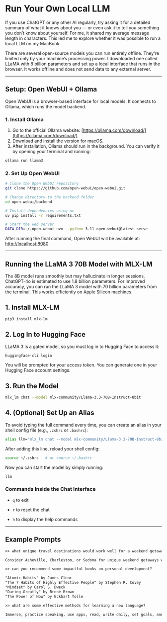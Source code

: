 # Run Your Own Local LLM

If you use ChatGPT or any other AI regularly, try asking it for a detailed summary of what it knows about you — or even ask it to tell you something you don’t know about yourself. For me, it shared my average message length in characters. This led me to explore whether it was possible to run a local LLM on my MacBook.

There are several open-source models you can run entirely offline. They're limited only by your machine’s processing power. I downloaded one called LLaMA with 8 billion parameters and set up a local interface that runs in the browser. It works offline and does not send data to any external server.

---

## Setup: Open WebUI + Ollama

Open WebUI is a browser-based interface for local models. It connects to Ollama, which runs the model backend.

### 1. Install Ollama

1. Go to the official Ollama website: [https://ollama.com/download/](https://ollama.com/download/)
2. Download and install the version for macOS.
3. After installation, Ollama should run in the background. You can verify it by opening your terminal and running:

```bash
ollama run llama3
```

### 2. Set Up Open WebUI

```bash
# Clone the Open WebUI repository
git clone https://github.com/open-webui/open-webui.git

# Change directory to the backend folder
cd open-webui/backend

# Install dependencies using uv
uv pip install -r requirements.txt

# Start the web server
DATA_DIR=~/.open-webui uvx --python 3.11 open-webui@latest serve
```

After running the final command, Open WebUI will be available at:
[http://localhost:8080](http://localhost:8080)

---

## Running the LLaMA 3 70B Model with MLX-LM

The 8B model runs smoothly but may hallucinate in longer sessions. ChatGPT-4o is estimated to use 1.8 billion parameters. For improved accuracy, you can run the LLaMA 3 model with 70 billion parameters from the terminal. This works efficiently on Apple Silicon machines.

## 1. Install MLX-LM

```bash
pip3 install mlx-lm
```

## 2. Log In to Hugging Face

LLaMA 3 is a gated model, so you must log in to Hugging Face to access it:

```bash
huggingface-cli login
```

You will be prompted for your access token. You can generate one in your Hugging Face account settings.

## 3. Run the Model

```bash
mlx_lm chat --model mlx-community/Llama-3.3-70B-Instruct-8bit
```

## 4. (Optional) Set Up an Alias 

To avoid typing the full command every time, you can create an alias in your shell config file (e.g., `.zshrc` or `.bashrc`):

```bash
alias llm='mlx_lm chat --model mlx-community/Llama-3.3-70B-Instruct-8bit'
```

After adding this line, reload your shell config:

```bash
source ~/.zshrc   # or source ~/.bashrc
```

Now you can start the model by simply running:
```bash
llm
```

### Commands Inside the Chat Interface

- `q` to exit

- `r` to reset the chat

- `h` to display the help commands

---

## Example Prompts

```txt
>> what unique travel destinations would work well for a weekend getaway?

Consider Asheville, Charleston, or Sedona for unique weekend getaways with charm.

>> can you recommend some impactful books on personal development?

"Atomic Habits" by James Clear  
"The 7 Habits of Highly Effective People" by Stephen R. Covey  
"Mindset" by Carol S. Dweck  
"Daring Greatly" by Brené Brown  
"The Power of Now" by Eckhart Tolle

>> what are some effective methods for learning a new language?

Immerse, practice speaking, use apps, read, write daily, set goals, and be consistent.
```
